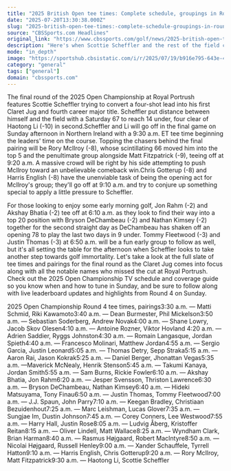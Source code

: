 ```yaml
---
title: "2025 British Open tee times: Complete schedule, groupings in Round 4 on Sunday at Royal Portrush"
date: "2025-07-20T13:30:38.000Z"
slug: "2025-british-open-tee-times:-complete-schedule-groupings-in-round-4-on-sunday-at-royal-portrush"
source: "CBSSports.com Headlines"
original_link: "https://www.cbssports.com/golf/news/2025-british-open-tee-times-pairings-complete-schedule-groupings-in-round-4-on-sunday-at-royal-portrush/"
description: "Here's when Scottie Scheffler and the rest of the field chasing him will tee off in the final round"
mode: "in_depth"
image: "https://sportshub.cbsistatic.com/i/r/2025/07/19/b916e795-643e-4c17-9e64-41ca98640e6d/thumbnail/1200x675/e3ec090b43933cac19efc355cb3a8991/open-tee-box-logo-g.jpg"
category: "general"
tags: ["general"]
domain: "cbssports.com"
---
```

The final round of the 2025 Open Championship at Royal Portrush features Scottie Scheffler trying to convert a four-shot lead into his first Claret Jug and fourth career major title. Scheffler put distance between himself and the field with a Saturday 67 to reach 14 under, four clear of Haotong Li (-10) in second.Scheffler and Li will go off in the final game on Sunday afternoon in Northern Ireland with a 9:30 a.m. ET tee time beginning the leaders' time on the course. Topping the chasers behind the final pairing will be Rory McIlroy (-8), whose scintillating 66 moved him into the top 5 and the penultimate group alongside Matt Fitzpatrick (-9), teeing off at 9:20 a.m. A massive crowd will be right by his side attempting to push McIlroy toward an unbelievable comeback win.Chris Gotterup (-8) and Harris English (-8) have the unenviable task of being the opening act for McIlroy's group; they'll go off at 9:10 a.m. and try to conjure up something special to apply a little pressure to Scheffler.
        

For those looking to enjoy some early morning golf, Jon Rahm (-2) and Akshay Bhatia (-2) tee off at 6:10 a.m. as they look to find their way into a top 20 position with Bryson DeChambeau (-2) and Nathan Kimsey (-2) together for the second straight day as DeChambeau has shaken off an opening 78 to play the last two days in 9 under. Tommy Fleetwood (-3) and Justin Thomas (-3) at 6:50 a.m. will be a fun early group to follow as well, but it's all setting the table for the afternoon when Scheffler looks to take another step towards golf immortality. Let's take a look at the full slate of tee times and pairings for the final round as the Claret Jug comes into focus along with all the notable names who missed the cut at Royal Portrush. Check out the 2025 Open Championship TV schedule and coverage guide so you know when and how to tune in Sunday, and be sure to follow along with live leaderboard updates and highlights from Round 4 on Sunday. 
        

2025 Open Championship Round 4 tee times, pairings3:30 a.m. — Matti Schmid, Riki Kawamoto3:40 a.m. — Dean Burmester, Phil Mickelson3:50 a.m. — Sebastian Soderberg, Andrew Novak4:00 a.m. — Shane Lowry, Jacob Skov Olesen4:10 a.m. — Antoine Rozner, Viktor Hovland 4:20 a.m. — Adrien Saddier, Ryggs Johnston4:30 a.m. — Romain Langasque, Jordan Spieth4:40 a.m. — Francesco Molinari, Matthew Jordan4:55 a.m. — Sergio Garcia, Justin Leonard5:05 a.m. — Thomas Detry, Sepp Straka5:15 a.m. — Aaron Rai, Jason Kokrak5:25 a.m. — Daniel Berger, Jhonattan Vegas5:35 a.m. —Maverick McNealy, Henrik Stenson5:45 a.m. — Takumi Kanaya, Jordan Smith5:55 a.m. — Sam Burns, Rickie Fowler6:10 a.m. — Akshay Bhatia, Jon Rahm6:20 a.m. — Jesper Svensson, Thriston Lawrence6:30 a.m. — Bryson DeChambeau, Nathan Kimsey6:40 a.m. — Hideki Matsuyama, Tony Finau6:50 a.m. — Justin Thomas, Tommy Fleetwood7:00 a.m. — J.J. Spaun, John Parry7:10 a.m. — Keegan Bradley, Christiaan Bezuidenhout7:25 a.m. — Marc Leishman, Lucas Glover7:35 a.m. — Sungjae Im, Dustin Johnson7:45 a.m. — Corey Conners, Lee Westwood7:55 a.m. — Harry Hall, Justin Rose8:05 a.m. — Ludvig Åberg, Kristoffer Reitan8:15 a.m. — Oliver Lindell, Matt Wallace8:25 a.m. — Wyndham Clark, Brian Harman8:40 a.m. — Rasmus Højgaard, Robert MacIntyre8:50 a.m. — Nicolai Højgaard, Russell Henley9:00 a.m. — Xander Schauffele, Tyrrell Hatton9:10 a.m. — Harris English, Chris Gotterup9:20 a.m. — Rory McIlroy, Matt Fitzpatrick9:30 a.m. — Haotong Li, Scottie Scheffler
